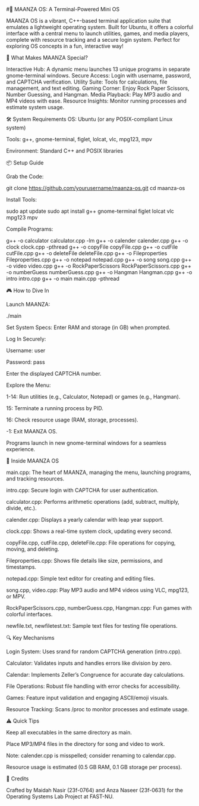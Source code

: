 #🚀 MAANZA OS: A Terminal-Powered Mini OS

MAANZA OS is a vibrant, C++-based terminal application suite that emulates a lightweight operating system. Built for Ubuntu, it offers a colorful interface with a central menu to launch utilities, games, and media players, complete with resource tracking and a secure login system. Perfect for exploring OS concepts in a fun, interactive way!

🌟 What Makes MAANZA Special?

Interactive Hub: A dynamic menu launches 13 unique programs in separate gnome-terminal windows.
Secure Access: Login with username, password, and CAPTCHA verification.
Utility Suite: Tools for calculations, file management, and text editing.
Gaming Corner: Enjoy Rock Paper Scissors, Number Guessing, and Hangman.
Media Playback: Play MP3 audio and MP4 videos with ease.
Resource Insights: Monitor running processes and estimate system usage.

🛠️ System Requirements
OS: Ubuntu (or any POSIX-compliant Linux system)



Tools: g++, gnome-terminal, figlet, lolcat, vlc, mpg123, mpv



Environment: Standard C++ and POSIX libraries

📦 Setup Guide





Grab the Code:

git clone https://github.com/yourusername/maanza-os.git
cd maanza-os



Install Tools:

sudo apt update
sudo apt install g++ gnome-terminal figlet lolcat vlc mpg123 mpv



Compile Programs:

g++ -o calculator calculator.cpp -lm
g++ -o calender calender.cpp
g++ -o clock clock.cpp -pthread
g++ -o copyFile copyFile.cpp
g++ -o cutFile cutFile.cpp
g++ -o deleteFile deleteFile.cpp
g++ -o Fileproperties Fileproperties.cpp
g++ -o notepad notepad.cpp
g++ -o song song.cpp
g++ -o video video.cpp
g++ -o RockPaperScissors RockPaperScissors.cpp
g++ -o numberGuess numberGuess.cpp
g++ -o Hangman Hangman.cpp
g++ -o intro intro.cpp
g++ -o main main.cpp -pthread

🎮 How to Dive In





Launch MAANZA:

./main



Set System Specs: Enter RAM and storage (in GB) when prompted.



Log In Securely:





Username: user



Password: pass



Enter the displayed CAPTCHA number.



Explore the Menu:





1-14: Run utilities (e.g., Calculator, Notepad) or games (e.g., Hangman).



15: Terminate a running process by PID.



16: Check resource usage (RAM, storage, processes).



-1: Exit MAANZA OS.



Programs launch in new gnome-terminal windows for a seamless experience.

📂 Inside MAANZA OS





main.cpp: The heart of MAANZA, managing the menu, launching programs, and tracking resources.



intro.cpp: Secure login with CAPTCHA for user authentication.



calculator.cpp: Performs arithmetic operations (add, subtract, multiply, divide, etc.).



calender.cpp: Displays a yearly calendar with leap year support.



clock.cpp: Shows a real-time system clock, updating every second.



copyFile.cpp, cutFile.cpp, deleteFile.cpp: File operations for copying, moving, and deleting.



Fileproperties.cpp: Shows file details like size, permissions, and timestamps.



notepad.cpp: Simple text editor for creating and editing files.



song.cpp, video.cpp: Play MP3 audio and MP4 videos using VLC, mpg123, or MPV.



RockPaperScissors.cpp, numberGuess.cpp, Hangman.cpp: Fun games with colorful interfaces.



newfile.txt, newfiletest.txt: Sample text files for testing file operations.

🔍 Key Mechanisms





Login System: Uses srand for random CAPTCHA generation (intro.cpp).



Calculator: Validates inputs and handles errors like division by zero.



Calendar: Implements Zeller’s Congruence for accurate day calculations.



File Operations: Robust file handling with error checks for accessibility.



Games: Feature input validation and engaging ASCII/emoji visuals.



Resource Tracking: Scans /proc to monitor processes and estimate usage.

⚠️ Quick Tips





Keep all executables in the same directory as main.



Place MP3/MP4 files in the directory for song and video to work.



Note: calender.cpp is misspelled; consider renaming to calendar.cpp.



Resource usage is estimated (0.5 GB RAM, 0.1 GB storage per process).

🙌 Credits

Crafted by Maidah Nasir (23f-0764) and Anza Naseer (23f-0631) for the Operating Systems Lab Project at FAST-NU.
